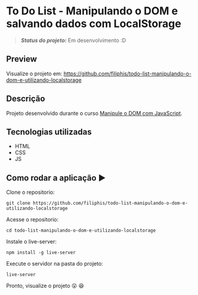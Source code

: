 # To Do List - Manipulando o DOM e salvando dados com LocalStorage

 <!-- :heavy_check_mark: -->

> **_Status do projeto:_** Em desenvolvimento :D


## Preview

Visualize o projeto em: https://github.com/filiphis/todo-list-manipulando-o-dom-e-utilizando-localstorage

<!-- ![Preview To Do List](./design/to-do-list.png) -->




## Descrição

Projeto desenvolvido durante o curso [Manipule o DOM com JavaScript](https://cursos.alura.com.br/course/javascript-manipulacao-dom).


## Tecnologias utilizadas
* HTML
* CSS
* JS

## Como rodar a aplicação  :arrow_forward:

Clone o repositorio:
```
git clone https://github.com/filiphis/todo-list-manipulando-o-dom-e-utilizando-localstorage
```

Acesse o repositorio:
```
cd todo-list-manipulando-o-dom-e-utilizando-localstorage
```

Instale o live-server:
```
npm install -g live-server
```

Execute o servidor na pasta do projeto:
```
live-server
```

Pronto, visualize o projeto :open_mouth: :satisfied:

